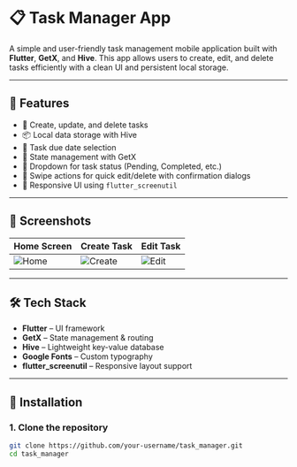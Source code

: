 # 📋 Task Manager App

A simple and user-friendly task management mobile application built with **Flutter**, **GetX**, and **Hive**. This app allows users to create, edit, and delete tasks efficiently with a clean UI and persistent local storage.

---

## 🚀 Features

- 📝 Create, update, and delete tasks
- 📦 Local data storage with Hive
- 📆 Task due date selection
- 🧠 State management with GetX
- 🧾 Dropdown for task status (Pending, Completed, etc.)
- 🧹 Swipe actions for quick edit/delete with confirmation dialogs
- 📱 Responsive UI using `flutter_screenutil`

---

## 📸 Screenshots

| Home Screen | Create Task | Edit Task |
|-------------|-------------|------------|
| ![Home](screenshots/home.png) | ![Create](screenshots/create_task.png) | ![Edit](screenshots/edit_task.png) |

---

## 🛠️ Tech Stack

- **Flutter** – UI framework
- **GetX** – State management & routing
- **Hive** – Lightweight key-value database
- **Google Fonts** – Custom typography
- **flutter_screenutil** – Responsive layout support

---

## 🔧 Installation

### 1. Clone the repository

```bash
git clone https://github.com/your-username/task_manager.git
cd task_manager
